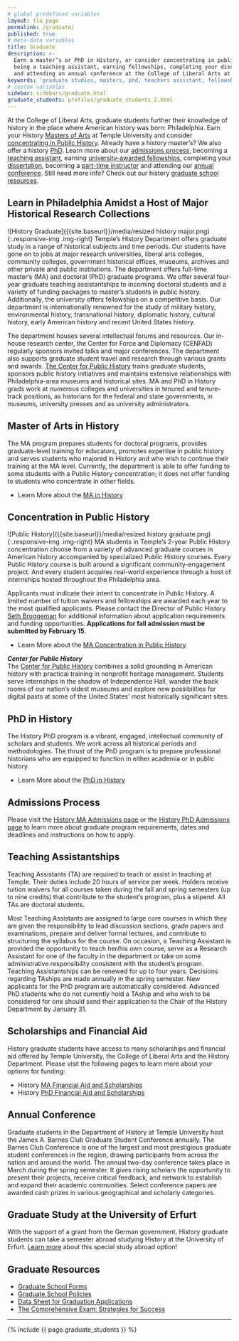 ```yaml
---
# global predefined variables
layout: tla_page
permalink: /graduate/
published: true
# meta-data variables
title: Graduate
description: >-
  Earn a master’s or PhD in History, or consider concentrating in public history. Learn more about admissions,
  being a teaching assistant, earning fellowships, completing your dissertation, being a part-time instructor,
  and attending an annual conference at the College of Liberal Arts at Temple University.
keywords: 'graduate studies, masters, phd, teachers assistant, fellowships, grants, resources'
# custom variables
sidebar: sidebars/graduate.html
graduate_students: profiles/graduate_students_2.html
---
```

At the College of Liberal Arts, graduate students further their knowledge of history in the place where American history was born: Philadelphia. Earn your History [Masters of Arts](#master-of-arts-in-history) at Temple University and consider [concentrating in Public History](#concentration-in-public-history). Already have a history master’s? We also offer a history [PhD](#phd-in-history). Learn more about our [admissions process](#admissions-process), becoming a [teaching assistant](#teaching-assistantships), earning [university-awarded fellowships](#university-awarded-fellowships), completing your [dissertation](#dissertation-completion-grant), becoming a [part-time instructor](#appointment-as-part-time-instructor) and attending our [annual conference](#annual-conference). Still need more info? Check out our history [graduate school resources](#graduate-resources).

## Learn in Philadelphia Amidst a Host of Major Historical Research Collections
![History Graduate]({{site.baseurl}}/media/resized history major.png){:.responsive-img .img-right}
Temple’s History Department offers graduate study in a range of historical subjects and time periods. Our students have gone on to jobs at major research universities, liberal arts colleges, community colleges, government historical offices, museums, archives and other private and public institutions. The department offers full-time master’s (MA) and doctoral (PhD) graduate programs. We offer several four-year graduate teaching assistantships to incoming doctoral students and a variety of funding packages to master’s students in public history. Additionally, the university offers fellowships on a competitive basis. Our department is internationally renowned for the study of military history, environmental history, transnational history, diplomatic history, cultural history, early American history and recent United States history.

The department houses several intellectual forums and resources. Our in-house research center, the Center for Force and Diplomacy (CENFAD) regularly sponsors invited talks and major conferences. The department also supports graduate student travel and research through various grants and awards. [The Center for Public History](http://sites.temple.edu/centerforpublichistory/) trains graduate students, sponsors public history initiatives and maintains extensive relationships with Philadelphia-area museums and historical sites. MA and PhD in History grads work at numerous colleges and universities in tenured and tenure-track positions, as historians for the federal and state governments, in museums, university presses and as university administrators.

## Master of Arts in History
The MA program prepares students for doctoral programs, provides graduate-level training for educators, promotes expertise in public history and serves students who majored in History and who wish to continue their training at the MA level. Currently, the department is able to offer funding to some students with a Public History concentration; it does not offer funding to students who concentrate in other fields.

- Learn More about the [MA in History](https://www.temple.edu/academics/degree-programs/history-ma-la-hist-ma)

## Concentration in Public History
![Public History]({{site.baseurl}}/media/resized history graduate.png){:.responsive-img .img-right}
MA students in Temple’s 2-year Public History concentration choose from a variety of advanced graduate courses in American history accompanied by specialized Public History courses. Every Public History course is built around a significant community-engagement project. And every student acquires real-world experience through a host of internships hosted throughout the Philadelphia area.

Applicants must indicate their intent to concentrate in Public History. A limited number of tuition waivers and fellowships are awarded each year to the most qualified applicants. Please contact the Director of Public History [Seth Bruggeman](mailto:scbrug@temple.edu) for additional information about application requirements and funding opportunities. **Applications for fall admission must be submitted by February 15.**

- Learn More about the [MA Concentration in Public History](https://sites.temple.edu/centerforpublichistory/graduate-program/)

**_Center for Public History_**<br>
The [Center for Public History](http://sites.temple.edu/centerforpublichistory/) combines a solid grounding in American history with practical training in nonprofit heritage management. Students serve internships in the shadow of Independence Hall, wander the back rooms of our nation’s oldest museums and explore new possibilities for digital pasts at some of the United States’ most historically significant sites.

## PhD in History
The History PhD program is a vibrant, engaged, intellectual community of scholars and students. We work across all historical periods and methodologies. The thrust of the PhD program is to prepare professional historians who are equipped to function in either academia or in public history.

- Learn More about the [PhD in History](https://www.temple.edu/academics/degree-programs/history-phd-la-hist-phd)

## Admissions Process
Please visit the [History MA Admissions page](https://www.temple.edu/academics/degree-programs/history-ma-la-hist-ma/cla-history-ma-admissions) or the [History PhD Admissions page](https://www.temple.edu/academics/degree-programs/history-phd-la-hist-phd/cla-history-phd-admissions) to learn more about graduate program requirements, dates and deadlines and instructions on how to apply.

## Teaching Assistantships
Teaching Assistants (TA) are required to teach or assist in teaching at Temple. Their duties include 20 hours of service per week. Holders receive tuition waivers for all courses taken during the fall and spring semesters (up to nine credits) that contribute to the student’s program, plus a stipend. All TAs are doctoral students.

Most Teaching Assistants are assigned to large core courses in which they are given the responsibility to lead discussion sections, grade papers and examinations, prepare and deliver formal lectures, and contribute to structuring the syllabus for the course. On occasion, a Teaching Assistant is provided the opportunity to teach her/his own course, serve as a Research Assistant for one of the faculty in the department or take on some administrative responsibility consistent with the student’s program. Teaching Assistantships can be renewed for up to four years. Decisions regarding TAships are made annually in the spring semester. New applicants for the PhD program are automatically considered. Advanced PhD students who do not currently hold a TAship and who wish to be considered for one should send their application to the Chair of the History Department by January 31.

## Scholarships and Financial Aid
History graduate students have access to many scholarships and financial aid offered by Temple University, the College of Liberal Arts and the History Department. Please visit the following pages to learn more about your options for funding:

- History [MA Financial Aid and Scholarships](https://www.temple.edu/academics/degree-programs/history-ma-la-hist-ma/cla-history-ma-scholarships)
- History [PhD Financial Aid and Scholarships](https://www.temple.edu/academics/degree-programs/history-phd-la-hist-phd/cla-history-phd-scholarships)

## Annual Conference
Graduate students in the Department of History at Temple University host the James A. Barnes Club Graduate Student Conference annually. The Barnes Club Conference is one of the largest and most prestigious graduate student conferences in the region, drawing participants from across the nation and around the world. The annual two-day conference takes place in March during the spring semester. It gives rising scholars the opportunity to present their projects, receive critical feedback, and network to establish and expand their academic communities. Select conference papers are awarded cash prizes in various geographical and scholarly categories.

## Graduate Study at the University of Erfurt
With the support of a grant from the German government, History graduate students can take a semester abroad studying History at the University of Erfurt. [Learn more](https://www.cla.temple.edu/history/student-life/#graduate-study-at-the-university-of-erfurt) about this special study abroad option!

## Graduate Resources
- [Graduate School Forms](http://www.temple.edu/grad/forms/index.htm)
- [Graduate School Policies](http://www.temple.edu/grad/policies/index.htm)
- [Data Sheet for Graduation Applications](https://liberalarts.temple.edu/sites/liberalarts/files/History_Department_Graduate_Application_Data_Sheet_0.pdf)
- [The Comprehensive Exam: Strategies for Success](https://liberalarts.temple.edu/sites/liberalarts/files/The%20Comprehensive%20Exam.docx)

___

{% include {{ page.graduate_students }} %}

